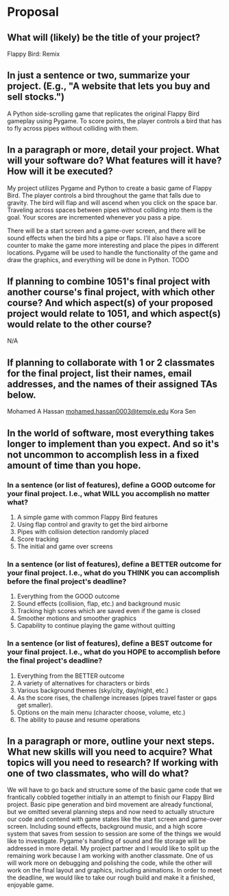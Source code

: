 # Proposal

## What will (likely) be the title of your project?

Flappy Bird: Remix

## In just a sentence or two, summarize your project. (E.g., "A website that lets you buy and sell stocks.")

A Python side-scrolling game that replicates the original Flappy Bird gameplay using Pygame.  To score points, the player controls a bird that has to fly across pipes without colliding with them.

## In a paragraph or more, detail your project. What will your software do? What features will it have? How will it be executed?

My project utilizes Pygame and Python to create a basic game of Flappy Bird.  The player controls a bird throughout the game that falls due to gravity.  The bird will flap and will ascend when you click on the space bar.  Traveling across spaces between pipes without colliding into them is the goal.  Your scores are incremented whenever you pass a pipe.

There will be a start screen and a game-over screen, and there will be sound effects when the bird hits a pipe or flaps.  I'll also have a score counter to make the game more interesting and place the pipes in different locations. Pygame will be used to handle the functionality of the game and draw the graphics, and everything will be done in Python.
TODO

## If planning to combine 1051's final project with another course's final project, with which other course? And which aspect(s) of your proposed project would relate to 1051, and which aspect(s) would relate to the other course?

N/A

## If planning to collaborate with 1 or 2 classmates for the final project, list their names, email addresses, and the names of their assigned TAs below.

Mohamed A Hassan
mohamed.hassan0003@temple.edu
Kora Sen

## In the world of software, most everything takes longer to implement than you expect. And so it's not uncommon to accomplish less in a fixed amount of time than you hope.

### In a sentence (or list of features), define a GOOD outcome for your final project. I.e., what WILL you accomplish no matter what?

1. A simple game with common Flappy Bird features
2. Using flap control and gravity to get the bird airborne
3. Pipes with collision detection randomly placed
4. Score tracking
5. The initial and game over screens

### In a sentence (or list of features), define a BETTER outcome for your final project. I.e., what do you THINK you can accomplish before the final project's deadline?

1. Everything from the GOOD outcome  
2. Sound effects (collision, flap, etc.) and background music
3. Tracking high scores which are saved even if the game is closed
4. Smoother motions and smoother graphics
5. Capability to continue playing the game without quitting

### In a sentence (or list of features), define a BEST outcome for your final project. I.e., what do you HOPE to accomplish before the final project's deadline?

1. Everything from the BETTER outcome
2. A variety of alternatives for characters or birds
3. Various background themes (sky/city, day/night, etc.)
4. As the score rises, the challenge increases (pipes travel faster or gaps get smaller).
5. Options on the main menu (character choose, volume, etc.)
6. The ability to pause and resume operations

## In a paragraph or more, outline your next steps. What new skills will you need to acquire? What topics will you need to research? If working with one of two classmates, who will do what?

We will have to go back and structure some of the basic game code that we frantically cobbled together initially in an attempt to finish our Flappy Bird project. Basic pipe generation and bird movement are already functional, but we omitted several planning steps and now need to actually structure our code and contend with game states like the start screen and game-over screen. Including sound effects, background music, and a high score system that saves from session to session are some of the things we would like to investigate. Pygame's handling of sound and file storage will be addressed in more detail. My project partner and I would like to split up the remaining work because I am working with another classmate. One of us will work more on debugging and polishing the code, while the other will work on the final layout and graphics, including animations.  In order to meet the deadline, we would like to take our rough build and make it a finished, enjoyable game.
